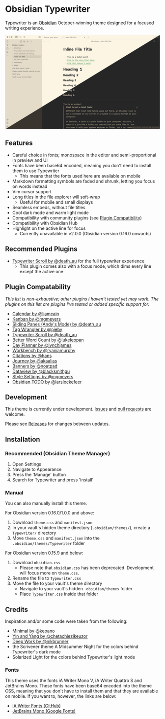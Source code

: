# Obsidian Typewriter

Typewriter is an [Obsidian](https://www.obsidian.md) October-winning theme designed for a focused writing experience.

![cover](cover.jpg)

## Features

- Careful choice in fonts; monospace in the editor and semi-proportional in preview and UI
- Fonts have been base64 encoded, meaning you don't need to install them to use Typewriter
  - This means that the fonts used here are available on mobile
- Markdown formatting symbols are faded and shrunk, letting you focus on words instead
- Vim cursor support
- Long titles in the file explorer will soft-wrap
  - Useful for mobile and small displays
- Seamless embeds, without file titles
- Cool dark mode and warm light mode
- Compatibility with community plugins (see [Plugin Compatibility](#plugin-compatability))
- Compatibility with Obsidian Hub
- Highlight on the active line for focus
  - Currently unavailable in v2.0.0 (Obsidian version 0.16.0 onwards)

<!--
- Multicolored highlights support (achieved through the use of inline color classes)
  - To use the multicolored highlights, use `<text class=orange>This is some orange text</text>`
  - See cover image for example (green highlight on "enabled by default")
  - *Current colors supported: green (light and dark mode), orange (light mode)*
  - available only in Reading Mode
- Clean preview without link colors or tags (achieved through YAML header `cssclass: nolink`)
  - available only in Reading Mode
-->

## Recommended Plugins

- [Typewriter Scroll by @death_au](https://github.com/deathau/cm-typewriter-scroll-obsidian) for the full typewriter experience
  - This plugin comes also with a focus mode, which dims every line except the active one

## Plugin Compatability

*This list is non-exhaustive; other plugins I haven't tested yet may work. The plugins on this list are plugins I've tested or added specific support for.*

- [Calendar by @liamcain](https://github.com/liamcain/obsidian-calendar-plugin)
- [Kanban by @mgmeyers](https://github.com/mgmeyers/obsidian-kanban)
- [Sliding Panes (Andy's Mode) by @death_au](https://github.com/deathau/sliding-panes-obsidian)
- [Tag Wrangler by @pjeby](https://github.com/pjeby/tag-wrangler)
- [Typewriter Scroll by @death_au](https://github.com/deathau/cm-typewriter-scroll-obsidian)
- [Better Word Count by @lukeleppan](https://github.com/lukeleppan/better-word-count)
- [Day Planner by @lynchjames](https://github.com/lynchjames/obsidian-day-planner)
- [Workbench by @ryanjamurphy](https://github.com/ryanjamurphy/workbench-obsidian)
- [Citations by @hans](https://github.com/hans/obsidian-citation-plugin)
- [Journey by @akaalias](https://github.com/akaalias/obsidian-journey-plugin)
- [Banners by @noatpad](https://github.com/noatpad/obsidian-banners)
- [Dataview by @blacksmithgu](https://github.com/blacksmithgu/obsidian-dataview)
- [Style Settings by @mgmeyers](https://github.com/mgmeyers/obsidian-style-settings)
- [Obsidian TODO by @larslockefeer](https://github.com/larslockefeer/obsidian-plugin-todo)

## Development

This theme is currently under development. [Issues](https://github.com/crashmoney/obsidian-typewriter/issues) and [pull requests](https://github.com/crashmoney/obsidian-typewrtier/pulls) are welcome.

Please see [Releases](https://github.com/crashmoney/obsidian-typewriter/releases) for changes between updates.

## Installation

### Recommended (Obsidian Theme Manager)

1. Open Settings
2. Navigate to Appearance
3. Press the 'Manage' button
4. Search for Typewriter and press 'Install'

### Manual

You can also manually install this theme.

For Obsidian version 0.16.0/1.0.0 and above:

1. Download `theme.css` and `manifest.json`
2. In your vault's hidden theme directory (`.obsidian/themes/`), create a `Typewriter/` directory
3. Move `theme.css` and `manifest.json` into the `.obsidian/themes/Typewriter` folder

For Obsidian version 0.15.9 and below:

1. Download `obsidian.css`
    - Please note that `obsidian.css` has been deprecated. Development will focus more on `theme.css`.
2. Rename the file to `Typewriter.css`
3. Move the file to your vault's theme directory
    - Navigate to your vault's hidden `.obsidian/themes` folder
    - Place `Typewriter.css` inside that folder

## Credits

Inspiration and/or some code were taken from the following:

- [Minimal by @kepano](https://github.com/kepano/obsidian-minimal)
- [Yin and Yang by @chetachiezikeuzor](https://github.com/chetachiezikeuzor/Yin-and-Yang-Theme)
- [Deep Work by @nikbrunner](https://github.com/nikbrunner/obsidian-deep-work-theme)
- the Scrivener theme A Midsummer Night for the colors behind Typewriter's dark mode
- Solarized Light for the colors behind Typewriter's light mode

### Fonts

This theme uses the fonts iA Writer Mono V, iA Writer Quattro S and JetBrains Mono. These fonts have been base64 encoded into the theme CSS, meaning that you don't have to install them and that they are available on mobile. If you want to, however, the links are below:

- [iA Writer Fonts (GitHub)](https://github.com/iaolo/iA-Fonts)
- [JetBrains Mono (Google Fonts)](https://fonts.google.com/specimen/JetBrains+Mono#standard-styles)
